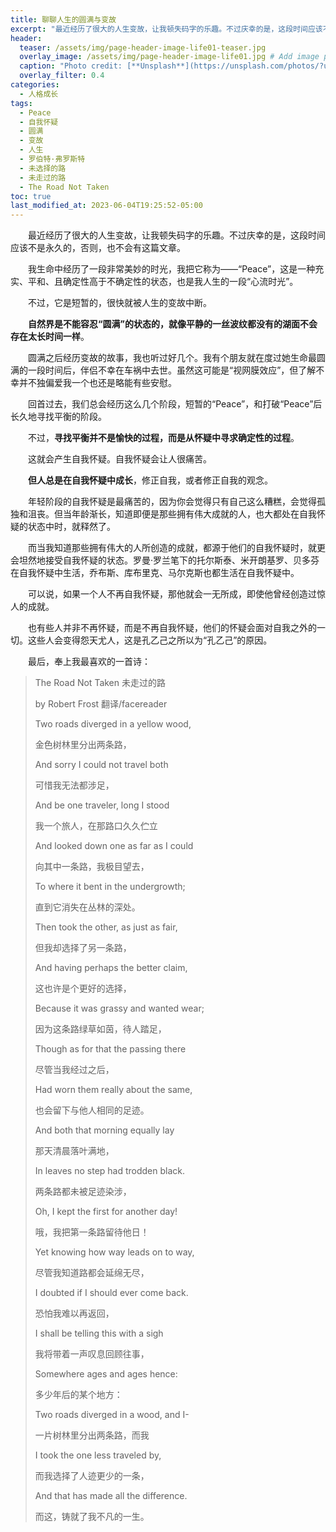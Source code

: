 ```yaml
---
title: 聊聊人生的圆满与变故
excerpt: "最近经历了很大的人生变故，让我顿失码字的乐趣。不过庆幸的是，这段时间应该不是永久的，否则，也不会有这篇文章。"
header:
  teaser: /assets/img/page-header-image-life01-teaser.jpg
  overlay_image: /assets/img/page-header-image-life01.jpg # Add image post (optional)
  caption: "Photo credit: [**Unsplash**](https://unsplash.com/photos/?utm_source=unsplash&utm_medium=referral&utm_content=creditCopyText)"
  overlay_filter: 0.4
categories:
  - 人格成长
tags: 
  - Peace
  - 自我怀疑
  - 圆满
  - 变故
  - 人生
  - 罗伯特·弗罗斯特
  - 未选择的路
  - 未走过的路
  - The Road Not Taken
toc: true
last_modified_at: 2023-06-04T19:25:52-05:00
---
```


&emsp;&emsp;最近经历了很大的人生变故，让我顿失码字的乐趣。不过庆幸的是，这段时间应该不是永久的，否则，也不会有这篇文章。

&emsp;&emsp;我生命中经历了一段非常美妙的时光，我把它称为——“Peace”，这是一种充实、平和、且确定性高于不确定性的状态，也是我人生的一段“心流时光”。

&emsp;&emsp;不过，它是短暂的，很快就被人生的变故中断。

&emsp;&emsp;**自然界是不能容忍“圆满”的状态的，就像平静的一丝波纹都没有的湖面不会存在太长时间一样**。

&emsp;&emsp;圆满之后经历变故的故事，我也听过好几个。我有个朋友就在度过她生命最圆满的一段时间后，伴侣不幸在车祸中去世。虽然这可能是“视网膜效应”，但了解不幸并不独偏爱我一个也还是略能有些安慰。

&emsp;&emsp;回首过去，我们总会经历这么几个阶段，短暂的“Peace”，和打破“Peace”后长久地寻找平衡的阶段。

&emsp;&emsp;不过，**寻找平衡并不是愉快的过程，而是从怀疑中寻求确定性的过程**。

&emsp;&emsp;这就会产生自我怀疑。自我怀疑会让人很痛苦。

&emsp;&emsp;**但人总是在自我怀疑中成长**，修正自我，或者修正自我的观念。

&emsp;&emsp;年轻阶段的自我怀疑是最痛苦的，因为你会觉得只有自己这么糟糕，会觉得孤独和沮丧。但当年龄渐长，知道即便是那些拥有伟大成就的人，也大都处在自我怀疑的状态中时，就释然了。

&emsp;&emsp;而当我知道那些拥有伟大的人所创造的成就，都源于他们的自我怀疑时，就更会坦然地接受自我怀疑的状态。罗曼·罗兰笔下的托尔斯泰、米开朗基罗、贝多芬在自我怀疑中生活，乔布斯、库布里克、马尔克斯也都生活在自我怀疑中。

&emsp;&emsp;可以说，如果一个人不再自我怀疑，那他就会一无所成，即使他曾经创造过惊人的成就。

&emsp;&emsp;也有些人并非不再怀疑，而是不再自我怀疑，他们的怀疑会面对自我之外的一切。这些人会变得怨天尤人，这是孔乙己之所以为“孔乙己”的原因。

&emsp;&emsp;最后，奉上我最喜欢的一首诗：

> The Road Not Taken
> 未走过的路
>
> by Robert Frost 翻译/facereader
>
> 
>
> Two roads diverged in a yellow wood,
>
> 金色树林里分出两条路，
>
> And sorry I could not travel both
>
> 可惜我无法都涉足，
>
> And be one traveler, long I stood
>
> 我一个旅人，在那路口久久伫立
>
> And looked down one as far as I could
>
> 向其中一条路，我极目望去，
>
> To where it bent in the undergrowth;
>
> 直到它消失在丛林的深处。
>
> Then took the other, as just as fair,
>
> 但我却选择了另一条路，
>
> And having perhaps the better claim,
>
> 这也许是个更好的选择，
>
> Because it was grassy and wanted wear;
>
> 因为这条路绿草如茵，待人踏足，
>
> Though as for that the passing there
>
> 尽管当我经过之后，
>
> Had worn them really about the same,
>
> 也会留下与他人相同的足迹。
>
> 
>
> And both that morning equally lay
>
> 那天清晨落叶满地，
>
> In leaves no step had trodden black.
>
> 两条路都未被足迹染涉，
>
> Oh, I kept the first for another day!
>
> 哦，我把第一条路留待他日！
>
> Yet knowing how way leads on to way,
>
> 尽管我知道路都会延绵无尽，
>
> I doubted if I should ever come back.
>
> 恐怕我难以再返回，
>
> I shall be telling this with a sigh
>
> 我将带着一声叹息回顾往事，
>
> Somewhere ages and ages hence:
>
> 多少年后的某个地方：
>
> Two roads diverged in a wood, and I-
>
> 一片树林里分出两条路，而我
>
> I took the one less traveled by,
>
> 而我选择了人迹更少的一条，
>
> And that has made all the difference.
>
> 而这，铸就了我不凡的一生。
